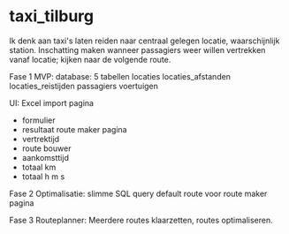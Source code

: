 # taxi_tilburg

Ik denk aan taxi's laten reiden naar centraal gelegen locatie, waarschijnlijk station.
Inschatting maken wanneer passagiers weer willen vertrekken vanaf locatie; kijken naar de volgende route.

Fase 1 MVP:
database:
5 tabellen
locaties
locaties_afstanden
locaties_reistijden
passagiers
voertuigen

UI:
Excel import pagina
+ formulier
+ resultaat
route maker pagina
+ vertrektijd
+ route bouwer
+ aankomsttijd
+ totaal km
+ totaal h m s

Fase 2 Optimalisatie:
slimme SQL query
default route voor route maker pagina

Fase 3 Routeplanner:
Meerdere routes klaarzetten, routes optimaliseren.
